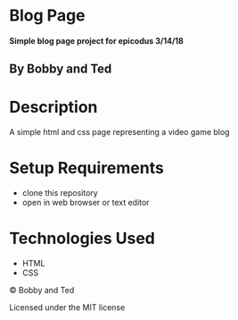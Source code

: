 # Blog Page

#### Simple blog page project for epicodus 3/14/18

## By Bobby and Ted

# Description

A simple html and css page representing a video game blog

# Setup Requirements

* clone this repository
* open in web browser or text editor

# Technologies Used

* HTML
* CSS

&copy; Bobby and Ted

Licensed under the MIT license
